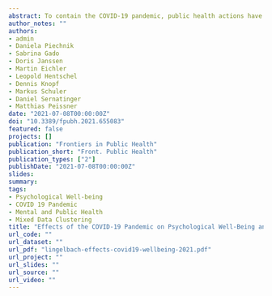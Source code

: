 ```yaml
---
abstract: To contain the COVID-19 pandemic, public health actions have changed the everyday life with an inevitable impact on individuals and their social life. We conducted a German online survey from April until August 2020 investigating health-related, social, behavioral, and psychological effects of the COVID-19 pandemic. We explored effects on mental health by (a) clustering participants in two clusters and (b) analyzing the clusters using correlations and regression models. Participants belonged either to a cluster characterized by higher general well-being or to a more concerned cluster depending on their responses. We found that especially participants at (a) younger age and (b) greater risk of a severe course of disease reported reduced mental well-being and seemed to be weakened in their psychological protective factors in our sample. These insights allow to provide tailored recommendations for preventive and immediate actions to promote psychological well-being and reduce stress.
author_notes: ""
authors:
- admin
- Daniela Piechnik
- Sabrina Gado 
- Doris Janssen
- Martin Eichler
- Leopold Hentschel
- Dennis Knopf
- Markus Schuler 
- Daniel Sernatinger
- Matthias Peissner 
date: "2021-07-08T00:00:00Z"
doi: "10.3389/fpubh.2021.655083"
featured: false
projects: []
publication: "Frontiers in Public Health"
publication_short: "Front. Public Health"
publication_types: ["2"]
publishDate: "2021-07-08T00:00:00Z"
slides:
summary:
tags:
- Psychological Well-being
- COVID 19 Pandemic
- Mental and Public Health
- Mixed Data Clustering
title: "Effects of the COVID-19 Pandemic on Psychological Well-Being and Mental Health Based on a German Online Survey"
url_code: ""
url_dataset: ""
url_pdf: "lingelbach-effects-covid19-wellbeing-2021.pdf"
url_project: ""
url_slides: ""
url_source: ""
url_video: ""
---
```


<!--{{% callout note %}}
Click the *Cite* button above to demo the feature to enable visitors to import publication metadata into their reference management software.
{{% /callout %}}

{{% callout note %}}
Create your slides in Markdown - click the *Slides* button to check out the example.
{{% /callout %}}

Supplementary notes can be added here, including [code, math, and images](https://wowchemy.com/docs/writing-markdown-latex/).-->
